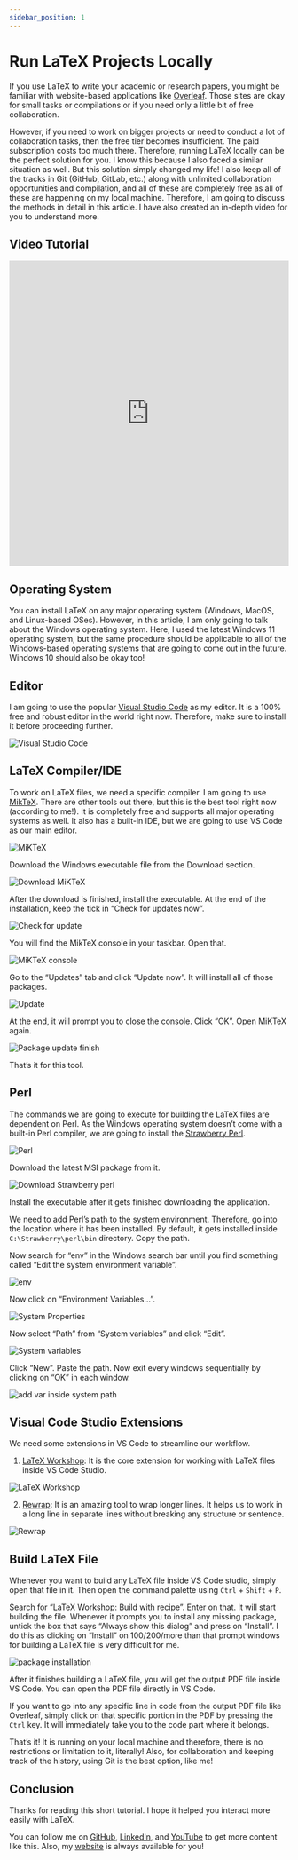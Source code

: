 ```yaml
---
sidebar_position: 1
---
```


# Run LaTeX Projects Locally

If you use LaTeX to write your academic or research papers, you might be familiar with website-based applications like [Overleaf](https://www.overleaf.com/). Those sites are okay for small tasks or compilations or if you need only a little bit of free collaboration. 

However, if you need to work on bigger projects or need to conduct a lot of collaboration tasks, then the free tier becomes insufficient. The paid subscription costs too much there. Therefore, running LaTeX locally can be the perfect solution for you. I know this because I also faced a similar situation as well. But this solution simply changed my life! I also keep all of the tracks in Git (GitHub, GitLab, etc.) along with unlimited collaboration opportunities and compilation, and all of these are completely free as all of these are happening on my local machine. Therefore, I am going to discuss the methods in detail in this article. I have also created an in-depth video for you to understand more.

## Video Tutorial


<iframe
  width="100%"
  height="550"
  src="https://www.youtube.com/embed/A45lWrndVHA"
  title="LaTeX Tutorial"
  frameborder="0"
  allow="accelerometer; autoplay; clipboard-write; encrypted-media; gyroscope; picture-in-picture"
  allowfullscreen
></iframe>

## Operating System

You can install LaTeX on any major operating system (Windows, MacOS, and Linux-based OSes). However, in this article, I am only going to talk about the Windows operating system. Here, I used the latest Windows 11 operating system, but the same procedure should be applicable to all of the Windows-based operating systems that are going to come out in the future. Windows 10 should also be okay too!

## Editor

I am going to use the popular [Visual Studio Code](https://code.visualstudio.com/) as my editor. It is a 100% free and robust editor in the world right now. Therefore, make sure to install it before proceeding further.

![Visual Studio Code](./img/vs-code.png)

## LaTeX Compiler/IDE

To work on LaTeX files, we need a specific compiler. I am going to use [MikTeX](https://miktex.org/). There are other tools out there, but this is the best tool right now (according to me!). It is completely free and supports all major operating systems as well. It also has a built-in IDE, but we are going to use VS Code as our main editor.

![MiKTeX](./img/miktex.png)

Download the Windows executable file from the Download section.

![Download MiKTeX](./img/download-miktex.png)

After the download is finished, install the executable. At the end of the installation, keep the tick in “Check for updates now”.

![Check for update](./img/check-for-update.webp)

You will find the MikTeX console in your taskbar. Open that.

![MiKTeX console](./img/miktex-console.png)

Go to the “Updates” tab and click “Update now”. It will install all of those packages.

![Update](./img/update-packages.png)

At the end, it will prompt you to close the console. Click “OK”. Open MiKTeX again.

![Package update finish](./img/package-update-finish.png)

That’s it for this tool.

## Perl

The commands we are going to execute for building the LaTeX files are dependent on Perl. As the Windows operating system doesn’t come with a built-in Perl compiler, we are going to install the [Strawberry Perl](https://strawberryperl.com/).

![Perl](./img/perl.png)

Download the latest MSI package from it.

![Download Strawberry perl](./img/download-strawberry-perl.png)

Install the executable after it gets finished downloading the application.

We need to add Perl’s path to the system environment. Therefore, go into the location where it has been installed. By default, it gets installed inside `C:\Strawberry\perl\bin` directory. Copy the path.

Now search for “env” in the Windows search bar until you find something called “Edit the system environment variable”.

![env](./img/env.png)

Now click on “Environment Variables…”.

![System Properties](./img/system-properties.png)

Now select “Path” from “System variables” and click “Edit”.

![System variables](./img/system-variables.webp)

Click “New”. Paste the path. Now exit every windows sequentially by clicking on “OK” in each window.

![add var inside system path](./img/add-var-inside-path.webp)

## Visual Code Studio Extensions

We need some extensions in VS Code to streamline our workflow.

1. [LaTeX Workshop](https://marketplace.visualstudio.com/items?itemName=James-Yu.latex-workshop): It is the core extension for working with LaTeX files inside VS Code Studio.
   
![LaTeX Workshop](./img/latex-workshop.png)

2. [Rewrap](https://marketplace.visualstudio.com/items?itemName=stkb.rewrap): It is an amazing tool to wrap longer lines. It helps us to work in a long line in separate lines without breaking any structure or sentence.
   
![Rewrap](./img/rewrap.png)

## Build LaTeX File

Whenever you want to build any LaTeX file inside VS Code studio, simply open that file in it. Then open the command palette using `Ctrl` + `Shift` + `P`.

Search for “LaTeX Workshop: Build with recipe”. Enter on that. It will start building the file. Whenever it prompts you to install any missing package, untick the box that says “Always show this dialog” and press on “Install”. I do this as clicking on “Install” on 100/200/more than that prompt windows for building a LaTeX file is very difficult for me.

![package installation](./img/package-installation.png)

After it finishes building a LaTeX file, you will get the output PDF file inside VS Code. You can open the PDF file directly in VS Code.

If you want to go into any specific line in code from the output PDF file like Overleaf, simply click on that specific portion in the PDF by pressing the `Ctrl` key. It will immediately take you to the code part where it belongs.

That’s it! It is running on your local machine and therefore, there is no restrictions or limitation to it, literally! Also, for collaboration and keeping track of the history, using Git is the best option, like me!

## Conclusion

Thanks for reading this short tutorial. I hope it helped you interact more easily with LaTeX.

You can follow me on [GitHub](https://github.com/FahimFBA), [LinkedIn](https://www.linkedin.com/in/fahimfba/), and [You](https://www.linkedin.com/in/fahimfba/)[Tube](https://youtube.com/@FahimAmin) to get more content like this. Also, my [website](https://www.fahimbinamin.com/) is always available for you!